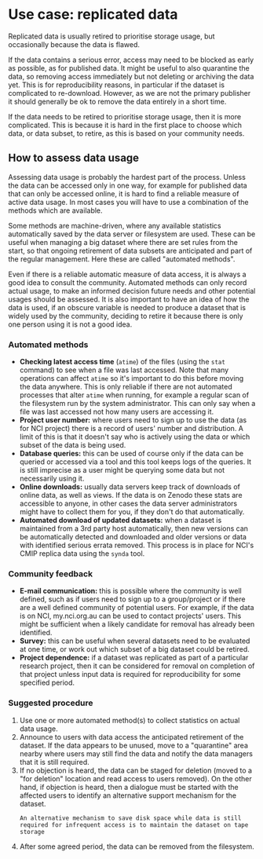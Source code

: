 # Use case: replicated data

Replicated data is usually retired to prioritise storage usage, but occasionally because the data is flawed.

If the data contains a serious error, access may need to be blocked as early as possible, as for published data. It might be useful to also quarantine the data, so removing access immediately but not deleting or archiving the data yet.
This is for reproducibility reasons, in particular if the dataset is complicated to re-download. However, as we are not the primary publisher it should generally be ok to remove the data entirely in a short time.

If the data needs to be retired to prioritise storage usage, then it is more complicated.
This is because it is hard in the first place to choose which data, or data subset, to retire, as this is based on your community needs.


## How to assess data usage

Assessing data usage is probably the hardest part of the process. Unless the data can be accessed only in one way, for example for published data that can only be accessed online, it is hard to find a reliable measure of active data usage.
In most cases you will have to use a combination of the methods which are available.

Some methods are machine-driven, where any available statistics automatically saved by the data server or filesystem are used. These can be useful when managing a big dataset where there are set rules from the start, so that ongoing retirement of data subsets are anticipated and part of the regular management. Here these are called "automated methods".

Even if there is a reliable automatic measure of data access, it is always a good idea to consult the community. Automated methods can only record actual usage, to make an informed decision future needs and other potential usages should be assessed. It is also important to have an idea of how the data is used, if an obscure variable is needed to produce a dataset that is widely used by the community, deciding to retire it because there is only one person using it is not a good idea.

### Automated methods
* **Checking latest access time** (`atime`) of the files (using the `stat` command) to see when a file was last accessed. Note that many operations can affect `atime` so it's important to do this before moving the data anywhere. This is only reliable if there are not automated processes that alter `atime` when running, for example a regular scan of the filesystem run by the system administrator. This can only say when a file was last accessed not how many users are accessing it. 
* **Project user number:** where users need to sign up to use the data (as for NCI project) there is a record of users' number and distribution. A limit of this is that it doesn't say who is actively using the data or which subset of the data is being used.
* **Database queries:** this can be used of course only if the data can be queried or accessed via a tool and this tool keeps logs of the queries. It is still imprecise as a user might be querying some data but not necessarily using it.
* **Online downloads:** usually data servers keep track of downloads of online data, as well as views. If the data is on Zenodo these stats are accessible to anyone, in other cases the data server administrators might have to collect them for you, if they don't do that automatically.
* **Automated download of updated datasets:** when a dataset is maintained from a 3rd party host automatically, then new versions can be automatically detected and downloaded and older versions or data with identified serious errata removed. This process is in place for NCI's CMIP replica data using the `synda` tool.

### Community feedback
* **E-mail communication:** this is possible where the community is well defined, such as if users need to sign up to a group/project or if there are a well defined community of potential users. For example, if the data is on NCI, my.nci.org.au can be used to contact projects' users. This might be sufficient when a likely candidate for removal has already been identified.
* **Survey:** this can be useful when several datasets need to be evaluated at one time, or work out which subset of a big dataset could be retired.
* **Project dependence:** if a dataset was replicated as part of a particular research project, then it can be considered for removal on completion of that project unless input data is required for reproducibility for some specified period.

### Suggested procedure

1. Use one or more automated method(s) to collect statistics on actual data usage.
2. Announce to users with data access the anticipated retirement of the dataset. If the data appears to be unused, move to a "quarantine" area nearby where users may still find the data and notify the data managers that it is still required.
3. If no objection is heard, the data can be staged for deletion (moved to a "for deletion" location and read access to users removed). On the other hand, if objection is heard, then a dialogue must be started with the affected users to identify an alternative support mechanism for the dataset.</br>
   ```{note}
   An alternative mechanism to save disk space while data is still required for infrequent access is to maintain the dataset on tape storage
   ```
4. After some agreed period, the data can be removed from the filesystem.

